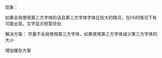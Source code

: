 
现象：

如果全局使用第三方字体的话且第三方字体字体比较大的情况，在h5的情况下有可能出现，文字显示短暂空白


解决方案：
尽量不全局使用第三方字体，如果使用第三方字体减少第三方字体的大小

增加缓存方案


